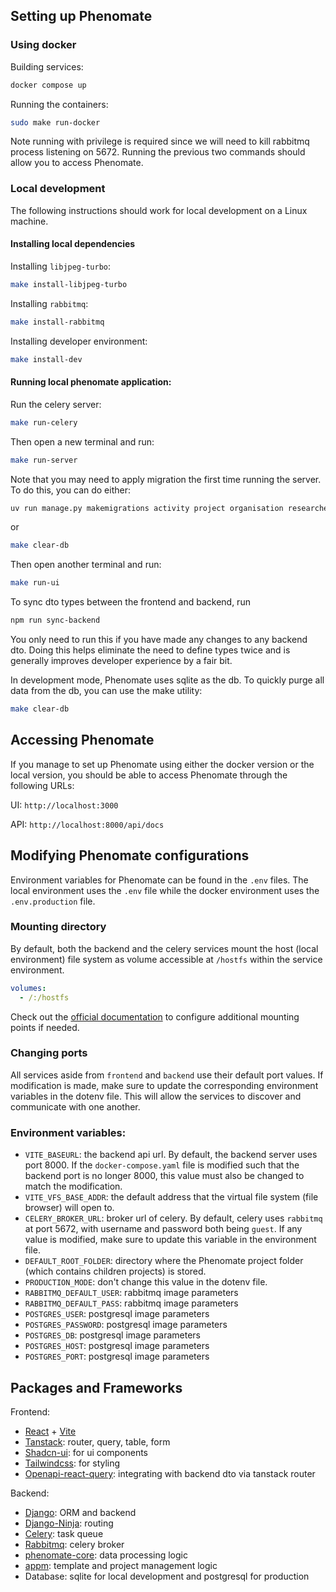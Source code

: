 ## Setting up Phenomate

### Using docker

Building services:

```bash
docker compose up
```

Running the containers:

```bash
sudo make run-docker
```

Note running with privilege is required since we will need to kill rabbitmq process listening on 5672. Running the previous two commands should allow you to access Phenomate.

### Local development

The following instructions should work for local development on a Linux machine.

#### Installing local dependencies

Installing `libjpeg-turbo`:

```bash
make install-libjpeg-turbo
```

Installing `rabbitmq`:

```bash
make install-rabbitmq
```

Installing developer environment:

```bash
make install-dev
```

#### Running local phenomate application:

Run the celery server:

```bash
make run-celery
```

Then open a new terminal and run:

```bash
make run-server
```

Note that you may need to apply migration the first time running the server. To do this, you can do either:

```bash
uv run manage.py makemigrations activity project organisation researcher && uv run manage.py migrate
```

or

```bash
make clear-db
```

Then open another terminal and run:

```bash
make run-ui
```

To sync dto types between the frontend and backend, run

```bash
npm run sync-backend
```

You only need to run this if you have made any changes to any backend dto. Doing this helps eliminate the need to define types twice and is generally improves developer experience by a fair bit.

In development mode, Phenomate uses sqlite as the db. To quickly purge all data from the db, you can use the make utility:

```bash
make clear-db
```

## Accessing Phenomate

If you manage to set up Phenomate using either the docker version or the local version, you should be able to access Phenomate through the following URLs:

UI: `http://localhost:3000`

API: `http://localhost:8000/api/docs`

## Modifying Phenomate configurations

Environment variables for Phenomate can be found in the `.env` files. The local environment uses the `.env` file while the docker environment uses the `.env.production` file.

### Mounting directory

By default, both the backend and the celery services mount the host (local environment) file system as volume accessible at `/hostfs` within the service environment.

```yaml
volumes:
  - /:/hostfs
```

Check out the [official documentation](https://docs.docker.com/reference/compose-file/volumes/) to configure additional mounting points if needed.

### Changing ports

All services aside from `frontend` and `backend` use their default port values. If modification is made, make sure to update the corresponding environment variables in the dotenv file. This will allow the services to discover and communicate with one another.

### Environment variables:

- `VITE_BASEURL`: the backend api url. By default, the backend server uses port 8000. If the `docker-compose.yaml` file is modified such that the backend port is no longer 8000, this value must also be changed to match the modification.
- `VITE_VFS_BASE_ADDR`: the default address that the virtual file system (file browser) will open to.
- `CELERY_BROKER_URL`: broker url of celery. By default, celery uses `rabbitmq` at port 5672, with username and password both being `guest`. If any value is modified, make sure to update this variable in the environment file.
- `DEFAULT_ROOT_FOLDER`: directory where the Phenomate project folder (which contains children projects) is stored.
- `PRODUCTION_MODE`: don't change this value in the dotenv file.
- `RABBITMQ_DEFAULT_USER`: rabbitmq image parameters
- `RABBITMQ_DEFAULT_PASS`: rabbitmq image parameters
- `POSTGRES_USER`: postgresql image parameters
- `POSTGRES_PASSWORD`: postgresql image parameters
- `POSTGRES_DB`: postgresql image parameters
- `POSTGRES_HOST`: postgresql image parameters
- `POSTGRES_PORT`: postgresql image parameters

## Packages and Frameworks

Frontend:

- [React](https://react.dev/) + [Vite](https://vite.dev/)
- [Tanstack](https://tanstack.com/): router, query, table, form
- [Shadcn-ui](https://ui.shadcn.com/): for ui components
- [Tailwindcss](https://tailwindcss.com/): for styling
- [Openapi-react-query](https://openapi-ts.dev/openapi-react-query/): integrating with backend dto via tanstack router

Backend:

- [Django](https://www.djangoproject.com/): ORM and backend
- [Django-Ninja](https://django-ninja.dev/): routing
- [Celery](https://docs.celeryq.dev/en/stable/): task queue
- [Rabbitmq](https://www.rabbitmq.com/): celery broker
- [phenomate-core](https://github.com/aus-plant-phenomics-network/phenomate-core): data processing logic
- [appm](https://github.com/aus-plant-phenomics-network/appn-project-manager): template and project management logic
- Database: sqlite for local development and postgresql for production
